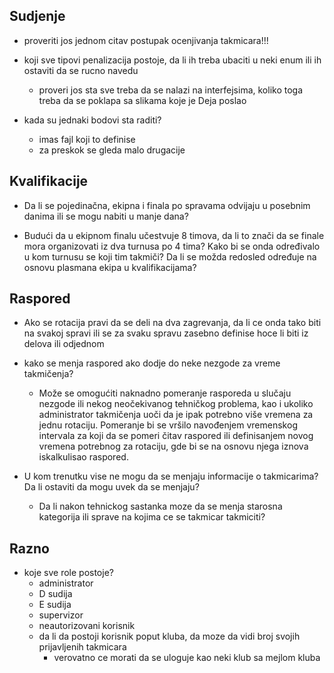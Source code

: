 ## Sudjenje

- proveriti jos jednom citav postupak ocenjivanja takmicara!!!

- koji sve tipovi penalizacija postoje, da li ih treba ubaciti u neki enum ili ih ostaviti da se rucno navedu
    - proveri jos sta sve treba da se nalazi na interfejsima, koliko toga treba da se poklapa sa slikama koje je Deja poslao

- kada su jednaki bodovi sta raditi?
    - imas fajl koji to definise 
    - za preskok se gleda malo drugacije


## Kvalifikacije

- Da li se pojedinačna, ekipna i finala po spravama odvijaju u posebnim danima ili se mogu nabiti u manje dana?

- Budući da u ekipnom finalu učestvuje 8 timova, da li to znači da se finale mora organizovati iz dva turnusa po 4 tima? Kako bi se onda određivalo u kom turnusu se koji tim takmiči? Da li se možda redosled određuje na osnovu plasmana ekipa u kvalifikacijama?

## Raspored

- Ako se rotacija pravi da se deli na dva zagrevanja, da li ce onda tako biti na svakoj spravi ili se za svaku spravu zasebno definise hoce li biti iz delova ili odjednom

- kako se menja raspored ako dodje do neke nezgode za vreme takmičenja?
    - Može se omogućiti naknadno pomeranje rasporeda u slučaju nezgode ili nekog neočekivanog tehničkog problema, kao i ukoliko administrator takmičenja uoči da je ipak potrebno više vremena za jednu rotaciju. Pomeranje bi se vršilo navođenjem vremenskog intervala za koji da se pomeri čitav
    raspored ili definisanjem novog vremena potrebnog za rotaciju, gde bi se na osnovu njega iznova iskalkulisao raspored.

- U kom trenutku vise ne mogu da se menjaju informacije o takmicarima? Da li ostaviti da mogu uvek da se menjaju?
    - Da li nakon tehnickog sastanka moze da se menja starosna kategorija ili sprave na kojima ce se takmicar takmiciti?



## Razno
- koje sve role postoje?
    - administrator
    - D sudija
    - E sudija
    - supervizor
    - neautorizovani korisnik
    - da li da postoji korisnik poput kluba, da moze da vidi broj svojih prijavljenih takmicara
      - verovatno ce morati da se uloguje kao neki klub sa mejlom kluba 
